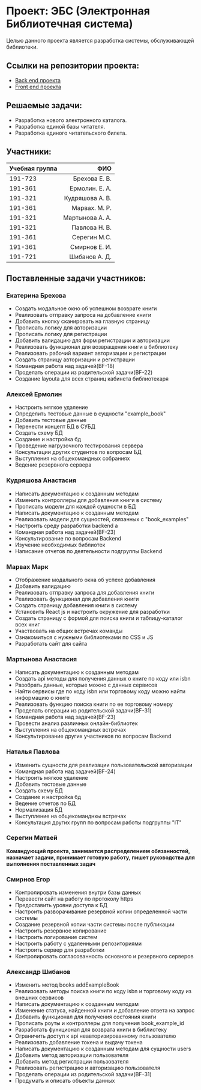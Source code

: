# Проект: ЭБС (Электронная Библиотечная система)
Целью данного проекта является разработка системы, обслуживающей библиотеки.
## Ссылки на репозитории проекта:
- [Back end проекта](https://github.com/Enotello/BiblEmployeBack)
- [Front end проекта](https://github.com/Enotello/BiblEmployeFront)

## Решаемые задачи:
- Разработка нового электронного каталога.
- Разработка единой базы читателя.
- Разработка единого читательского билета.

## Участники:
| Учебная группа| ФИО |
| ------------- | -----:|
| 191-723  |  Брехова Е. В.|
| 191-361  |  Ермолин. Е. А. |
| 191-321  |  Кудряшова А. В. |
| 191-361  | Марвах. М. Р. |
| 191-321  |  Мартынова А. А. |
| 191-321  |  Павлова Н. В. |
| 191-361  | Серегин М.С. |
| 191-361    | Смирнов Е. И. |
| 191-721  |  Шибанов А. Д. |

## Поставленные задачи участников:
### Екатерина Брехова
- Создать модальное окно об успешном возврате книги
- Реализовать отправку запроса на добавление книги
- Добавить кнопку сканировать на главную страницу
- Прописать логику для авторизации
- Прописать логику для регистрации
- Добавить валидацию для форм регистрации и авторизации
- Реализовать функционал для возвращения книги в библиотеку
- Реализовать рабочий вариант авторизации и регистрации
- Создать страницу авторизации и регистрации
- Командная работа над задачей(BF-18)
- Проделать операции из родительской задачи(BF-22)
- Создание layouta для всех страниц кабинета библиотекаря

### Алексей Ермолин
- Настроить мягкое удаление
- Определить тестовые данные в сущности "example_book"
- Добавить тестовые данные
- Перенести концепт БД в СУБД
- Создать схему БД
- Создание и настройка бд
- Проведение нагрузочного тестирования сервера
- Консультации других студентов по вопросам БД
- Выступления на общекомандных собраниях
- Ведение резервного сервера

### Кудряшова Анастасия
- Написать документацию к созданным методам
- Изменить контроллеры для добавления книги в систему
- Прописать модели для каждой сущности в БД
- Написать документацию к созданным методам
- Реализовать модели для сущностей, связанных с "book_examples"
- Настроить среду разработки backend a
- Командная работа над задачей(BF-23)
- Консультирование по вопросам Backend
- Изучение необходимых библиотек
- Написание отчетов по деятельности подгруппы Backend

### Марвах Марк
- Отображение модального окна об успехе добавления
- Добавить валидацию
- Реализовать отправку запроса для добавления книги
- Реализовать функционал для добавления книги
- Создать страницу добавления книги в систему
- Установить React js и настроить окружение для разработки
- Создать страницу с формой для поиска книги и таблицу-каталог всех книг
- Участвовать на общих встречах команды
- Ознакомиться с нужными библиотеками по CSS и JS
- Разработать сайт для сайта

### Мартынова Анастасия
- Написать документацию к созданным методам
- Создать api методы для получения данных о книге по коду или isbn
- Разобрать данные, которые можно с данных сервисов
- Найти сервисы где по коду isbn или торговому коду можно найти информацию о книге
- Реализовать функцию поиска книги по ее торговому номеру
- Проделать операции из родительской задачи(BF-31)
- Командная работа над задачей(BF-23)
- Провести анализ различных онлайн-библиотек
- Выступления на общекомандных встречах
- Консультирование других участников по вопросам Backend

### Наталья Павлова
- Изменить сущности для реализации пользовательской авторизации
- Командная работа над задачей(BF-24)
- Настроить мягкое удаление
- Добавить тестовые данные
- Создать схему БД
- Создание и настройка бд
- Ведение отчетов по БД
- Нормализация БД
- Выступление на общекоманднхы встречах
- Консультация других групп по вопросам работы подгруппы "IT"

### Серегин Матвей
**Командующий проекта, занимается распределением обязанностей, назначает задачи, принимает готовую работу, пишет руководства для выполнения поставленных задач**

### Смирнов Егор
- Контролировать изменения внутри базы данных
- Перевести сайт на работу по протоколу https
- Предоставить уровни доступа к БД
- Настроить разворачивание резервной копии определенной части системы
- Создание резервной копии части системы после публикации
- Настроить резервное копирование
- Настроить логирование систем
- Настроить работу с удаленными репозиториями
- Настроить сервер для разработки
- Контролировать согласованность основного и резервного серверов

### Александр Шибанов
- Изменить метод books addExampleBook
- Реализовать методы поиска книги по коду isbn и торговому коду из внешних сервисов
- Написать документацию к созданным методам
- Изменение статуса, найденной книги и добавление ответа на запрос
- Добавить функционал для получения состояния книги
- Прописать роуты и контроллеры для получения book_example_id
- Разработать функционал для возврата книги в библиотеку
- Ограничить доступ к api неавторизированному пользователю
- Реализовать добавление токена и выдачу токена
- Написать документацию к созданным методам для сущности users
- Добавить метод авторизации пользователя
- Добавить метод регистрации пользователя
- Реализовать регистрацию и авторизацию пользователя
- Проделать операции из родительской задачи(BF-31)
- Продумать и описать объекты данных
